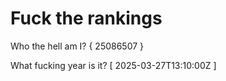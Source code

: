 # Fuck the rankings

Who the hell am I?
{ 25086507 }

What fucking year is it?
[ 2025-03-27T13:10:00Z ]

